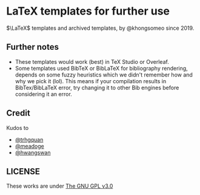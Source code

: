 # LaTeX templates for further use

$\LaTeX$ templates and archived templates, by @khongsomeo since 2019.

## Further notes
- These templates would work (best) in TeX Studio or Overleaf.
- Some templates used BibTeX or BibLaTeX for bibliography rendering, depends on some fuzzy heuristics which we didn't remember how and why we pick it (lol). This means if your compilation results in BibTex/BibLaTeX error, try changing it to other Bib engines before considering it an error.

## Credit
Kudos to
- [@trhgquan](https://github.com/trhgquan)
- [@meadoge](https://github.com/meadoge)
- [@hwangswan](https://github.com/hwangswan)

## LICENSE
These works are under [The GNU GPL v3.0](LICENSE)